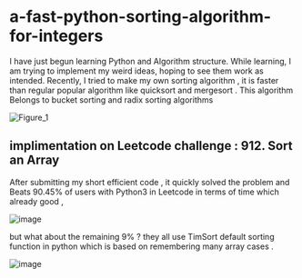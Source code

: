 # a-fast-python-sorting-algorithm-for-integers

I have just begun learning Python and Algorithm structure. While learning, I am trying to implement my weird ideas, hoping to see them work as intended. Recently, I tried to make my own sorting algorithm , it is faster than regular popular algorithm like quicksort and mergesort .
This algorithm Belongs to bucket sorting and radix sorting algorithms

![Figure_1](https://github.com/Mouad4399/a-fast-python-sorting-algorithm-for-integers/assets/130489466/920667b3-c1d8-46e9-a737-361ef9ec2302)

## implimentation on Leetcode challenge : 912. Sort an Array
After submitting my short efficient code , it quickly solved the problem and Beats 90.45% of users with Python3 in Leetcode in terms of time which already good , 

![image](https://github.com/Mouad4399/a-fast-python-sorting-algorithm-for-integers/assets/130489466/0af610f4-5de1-46c8-a26a-35c2318c0fbb)

but what about the remaining 9% ?
they all use TimSort default sorting function in python which is based on remembering many array cases .

![image](https://github.com/Mouad4399/a-fast-python-sorting-algorithm-for-integers/assets/130489466/e27b4f65-2d25-46ab-9d3d-b027fc9a306c)
